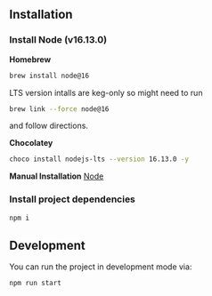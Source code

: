 ## Installation

### Install Node (v16.13.0) 

**Homebrew**

```bash
brew install node@16
```

LTS version intalls are keg-only so might need to run
```bash
brew link --force node@16
```
and follow directions.

**Chocolatey**

```bash
choco install nodejs-lts --version 16.13.0 -y
```

**Manual Installation**
[Node](https://nodejs.org/ko/blog/release/v16.13.0/)

### Install project dependencies
```bash
npm i
```

## Development

You can run the project in development mode via:
```bash
npm run start
```